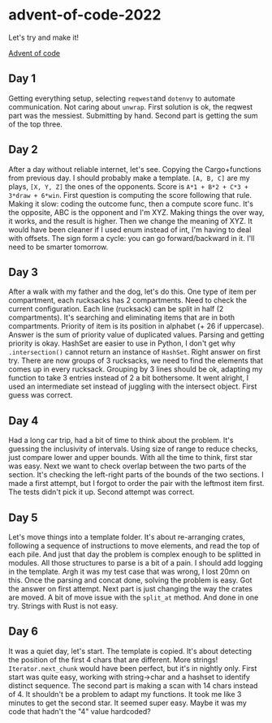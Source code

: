 # advent-of-code-2022
Let's try and make it!

[Advent of code](https://adventofcode.com/)

## Day 1

Getting everything setup, 
selecting `reqwest`and `dotenvy` to automate communication.
Not caring about `unwrap`.
First solution is ok, the reqwest part was the messiest.
Submitting by hand.
Second part is getting the sum of the top three.

## Day 2

After a day without reliable internet,
let's see.
Copying the Cargo+functions from previous day.
I should probably make a template.
`[A, B, C]` are my plays, `[X, Y, Z]` the ones of the opponents.
Score is `A*1 + B*2 + C*3 + 3*draw + 6*win`.
First question is computing the score following that rule.
Making it slow:
coding the outcome func, then a compute score func.
It's the opposite, ABC is the opponent and I'm XYZ.
Making things the over way, it works, and the result is higher.
Then we change the meaning of XYZ.
It would have been cleaner if I used enum instead of int,
I'm having to deal with offsets.
The sign form a cycle: you can go forward/backward in it.
I'll need to be smarter tomorrow.

## Day 3

After a walk with my father and the dog,
let's do this.
One type of item per compartment, each rucksacks has 2 compartments.
Need to check the current configuration.
Each line (rucksack) can be split in half (2 compartments).
It's searching and eliminating items that are in both compartments.
Priority of item is its position in alphabet (+ 26 if uppercase).
Answer is the sum of priority value of duplicated values.
Parsing and getting priority is okay. 
HashSet are easier to use in Python,
I don't get why `.intersection()` cannot return an instance of `HashSet`.
Right answer on first try.
There are now groups of 3 rucksacks, 
we need to find the elements that comes up in every rucksack.
Grouping by 3 lines should be ok,
adapting my function to take 3 entries instead of 2 a bit bothersome.
It went alright, I used an intermediate set 
instead of juggling with the intersect object.
First guess was correct.

## Day 4

Had a long car trip,
had a bit of time to think about the problem.
It's guessing the inclusivity of intervals.
Using size of range to reduce checks,
just compare lower and upper bounds.
With all the time to think, first star was easy.
Next we want to check overlap between the two parts of the section.
It's checking the left-right parts of the bounds of the two sections.
I made a first attempt, 
but I forgot to order the pair with the leftmost item first.
The tests didn't pick it up.
Second attempt was correct.

## Day 5

Let's move things into a template folder.
It's about re-arranging crates, 
following a sequence of instructions to move elements,
and read the top of each pile.
And just that day the problem is complex enough to be splitted in modules.
All those structures to parse is a bit of a pain.
I should add logging in the template.
Argh it was my test case that was wrong, I lost 20mn on this.
Once the parsing and concat done,
solving the problem is easy.
Got the answer on first attempt.
Next part is just changing the way the crates are moved.
A bit of move issue with the `split_at` method.
And done in one try.
Strings with Rust is not easy.

## Day 6

It was a quiet day, let's start.
The template is copied.
It's about detecting the position of the 
first 4 chars that are different.
More strings!
`Iterator.next_chunk` would have been perfect, 
but it's in nightly only.
First start was quite easy,
working with string->char and a hashset to identify distinct sequence.
The second part is making a scan with 14 chars instead of 4.
It shouldn't be a problem to adapt my functions.
It took me like 3 minutes to get the second star.
It seemed super easy. 
Maybe it was my code that hadn't the "4" value hardcoded?
